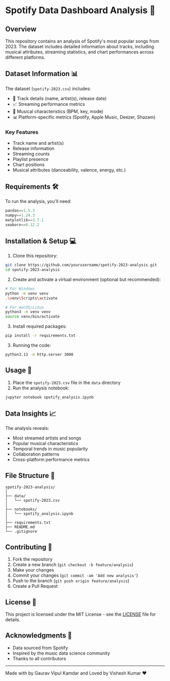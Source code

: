 # Spotify Data Dashboard Analysis 🎵

## Overview
This repository contains an analysis of Spotify's most popular songs from 2023. The dataset includes detailed information about tracks, including musical attributes, streaming statistics, and chart performances across different platforms.

## Dataset Information 📊

The dataset (`spotify-2023.csv`) includes:
- 🎵 Track details (name, artist(s), release date)
- 📈 Streaming performance metrics
- 🎹 Musical characteristics (BPM, key, mode)
- 📊 Platform-specific metrics (Spotify, Apple Music, Deezer, Shazam)

### Key Features
- Track name and artist(s)
- Release information
- Streaming counts
- Playlist presence
- Chart positions
- Musical attributes (danceability, valence, energy, etc.)

## Requirements 🛠️

To run the analysis, you'll need:
```python
pandas==1.5.3
numpy==1.24.3
matplotlib==3.7.1
seaborn==0.12.2
```

## Installation & Setup 💻

1. Clone this repository:
```bash
git clone https://github.com/yourusername/spotify-2023-analysis.git
cd spotify-2023-analysis
```

2. Create and activate a virtual environment (optional but recommended):
```bash
# For Windows
python -m venv venv
.\venv\Scripts\activate

# For macOS/Linux
python3 -m venv venv
source venv/bin/activate
```

3. Install required packages:
```bash
pip install -r requirements.txt
```
3. Running the code:
```bash
python3.13 -m http.server 3000 
```

## Usage 🚀

1. Place the `spotify-2023.csv` file in the `data` directory
2. Run the analysis notebook:
```bash
jupyter notebook spotify_analysis.ipynb
```

## Data Insights 📈

The analysis reveals:
- Most streamed artists and songs
- Popular musical characteristics
- Temporal trends in music popularity
- Collaboration patterns
- Cross-platform performance metrics

## File Structure 📁
```
spotify-2023-analysis/
│
├── data/
│   └── spotify-2023.csv
│
├── notebooks/
│   └── spotify_analysis.ipynb
│
├── requirements.txt
├── README.md
└── .gitignore
```

## Contributing 🤝

1. Fork the repository
2. Create a new branch (`git checkout -b feature/analysis`)
3. Make your changes
4. Commit your changes (`git commit -am 'Add new analysis'`)
5. Push to the branch (`git push origin feature/analysis`)
6. Create a Pull Request

## License 📝

This project is licensed under the MIT License - see the [LICENSE](LICENSE) file for details.

## Acknowledgments 🙏

- Data sourced from Spotify
- Inspired by the music data science community
- Thanks to all contributors

---
Made with by Gaurav Vipul Kamdar and Loved by Vishesh Kumar ❤️ 
